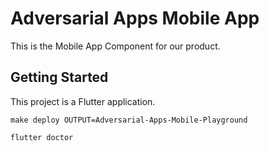 # Adversarial Apps Mobile App

This is the Mobile App Component for our product.

## Getting Started

This project is a Flutter application.
```
make deploy OUTPUT=Adversarial-Apps-Mobile-Playground
```
```
flutter doctor
```